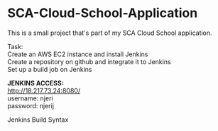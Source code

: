 # SCA-Cloud-School-Application
This is a small project that's part of my SCA Cloud School application.

Task:<br/>
Create an AWS EC2 instance and install Jenkins<br/>
Create a repository on github and integrate it to Jenkins<br/>
Set up a build job on Jenkins


**JENKINS ACCESS:**<br/>
http://18.217.73.24:8080/<br/>
username: njeri<br/>
password: njerij

Jenkins Build Syntax
